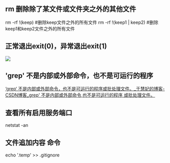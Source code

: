 ## rm 删除除了某文件或文件夹之外的其他文件

rm -rf !(keep) #删除keep文件之外的所有文件
rm -rf !(keep1 | keep2) #删除keep1和keep2文件之外的所有文件

## 正常退出exit(0)，异常退出exit(1)

![](https://gitee.com/yt46767/doc/raw/master/2021-03/企业微信截图_15988807101896.png)

## 'grep' 不是内部或外部命令，也不是可运行的程序

[‘grep‘ 不是内部或外部命令，也不是可运行的程序或批处理文件。_于慧妃的博客-CSDN博客_grep' 不是内部或外部命令,也不是可运行的程序 或批处理文件。](https://blog.csdn.net/hui_fei_5/article/details/121719739)

## 查看所有启用服务端口

netstat -an

## 文件追加内容 命令

echo '.temp' >> .gitignore